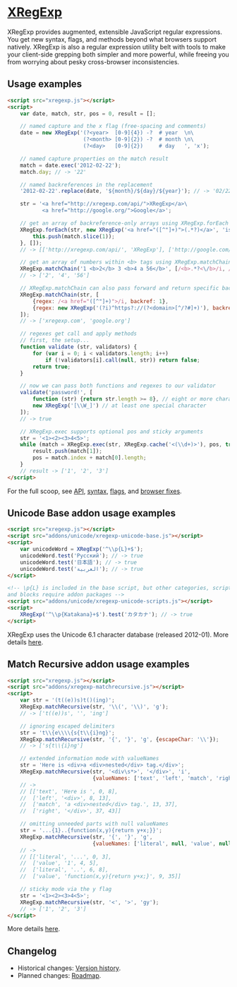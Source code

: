 ﻿[XRegExp](http://xregexp.com/)
==============================

XRegExp provides augmented, extensible JavaScript regular expressions. You get new syntax, flags, and methods beyond what browsers support natively. XRegExp is also a regular expression utility belt with tools to make your client-side grepping both simpler and more powerful, while freeing you from worrying about pesky cross-browser inconsistencies.


Usage examples
--------------

```html
<script src="xregexp.js"></script>
<script>
    var date, match, str, pos = 0, result = [];

    // named capture and the x flag (free-spacing and comments)
    date = new XRegExp('(?<year>  [0-9]{4}) -?  # year  \n\
                        (?<month> [0-9]{2}) -?  # month \n\
                        (?<day>   [0-9]{2})     # day   ', 'x');

    // named capture properties on the match result
    match = date.exec('2012-02-22');
    match.day; // -> '22'

    // named backreferences in the replacement
    '2012-02-22'.replace(date, '${month}/${day}/${year}'); // -> '02/22/2012'

    str = '<a href="http://xregexp.com/api/">XRegExp</a>\
           <a href="http://google.org/">Google</a>';

    // get an array of backreference-only arrays using XRegExp.forEach
    XRegExp.forEach(str, new XRegExp('<a href="([^"]+)">(.*?)</a>', 'is'), function (match) {
        this.push(match.slice(1));
    }, []);
    // -> [['http://xregexp.com/api/', 'XRegExp'], ['http://google.com/', 'Google']]

    // get an array of numbers within <b> tags using XRegExp.matchChain
    XRegExp.matchChain('1 <b>2</b> 3 <b>4 a 56</b>', [/<b>.*?<\/b>/i, /\d+/]);
    // -> ['2', '4', '56']

    // XRegExp.matchChain can also pass forward and return specific backreferences
    XRegExp.matchChain(str, [
        {regex: /<a href="([^"]+)">/i, backref: 1},
        {regex: new XRegExp('(?i)^https?://(?<domain>[^/?#]+)'), backref: 'domain'}
    ]);
    // -> ['xregexp.com', 'google.org']

    // regexes get call and apply methods
    // first, the setup...
    function validate (str, validators) {
        for (var i = 0; i < validators.length; i++)
            if (!validators[i].call(null, str)) return false;
        return true;
    }

    // now we can pass both functions and regexes to our validator
    validate('password!', [
        function (str) {return str.length >= 8}, // eight or more characters
        new XRegExp('[\\W_]') // at least one special character
    ]);
    // -> true

    // XRegExp.exec supports optional pos and sticky arguments
    str = '<1><2><3>4<5>';
    while (match = XRegExp.exec(str, XRegExp.cache('<(\\d+)>'), pos, true)) {
        result.push(match[1]);
        pos = match.index + match[0].length;
    }
    // result -> ['1', '2', '3']
</script>
```

For the full scoop, see [API](http://xregexp.com/api/), [syntax](http://xregexp.com/syntax/), [flags](http://xregexp.com/flags/), and [browser fixes](http://xregexp.com/cross_browser/).


Unicode Base addon usage examples
---------------------------------

```html
<script src="xregexp.js"></script>
<script src="addons/unicode/xregexp-unicode-base.js"></script>
<script>
    var unicodeWord = XRegExp('^\\p{L}+$');
    unicodeWord.test('Русский'); // -> true
    unicodeWord.test('日本語'); // -> true
    unicodeWord.test('العربية'); // -> true
</script>

<!-- \p{L} is included in the base script, but other categories, scripts,
and blocks require addon packages -->
<script src="addons/unicode/xregexp-unicode-scripts.js"></script>
<script>
    XRegExp('^\\p{Katakana}+$').test('カタカナ'); // -> true
</script>
```

XRegExp uses the Unicode 6.1 character database (released 2012-01). More details [here](http://xregexp.com/plugins/#unicode).


Match Recursive addon usage examples
---------------------------------

```html
<script src="xregexp.js"></script>
<script src="addons/xregexp-matchrecursive.js"></script>
<script>
    var str = '(t((e))s)t()(ing)';
    XRegExp.matchRecursive(str, '\\(', '\\)', 'g');
    // -> ['t((e))s', '', 'ing']

    // ignoring escaped delimiters
    str = 't\\{e\\\\{s{t\\{i}ng}';
    XRegExp.matchRecursive(str, '{', '}', 'g', {escapeChar: '\\'});
    // -> ['s{t\\{i}ng']

    // extended information mode with valueNames
    str = 'Here is <div>a <div>nested</div> tag.</div>';
    XRegExp.matchRecursive(str, '<div\s*>', '</div>', 'i',
                           {valueNames: ['text', 'left', 'match', 'right']});
    // ->
    // [['text', 'Here is ', 0, 8],
    //  ['left', '<div>', 8, 13],
    //  ['match', 'a <div>nested</div> tag.', 13, 37],
    //  ['right', '</div>', 37, 43]]

    // omitting unneeded parts with null valueNames
    str = '...{1}..{function(x,y){return y+x;}}';
    XRegExp.matchRecursive(str, '{', '}', 'g',
                           {valueNames: ['literal', null, 'value', null]});
    // ->
    // [['literal', '...', 0, 3],
    //  ['value', '1', 4, 5],
    //  ['literal', '..', 6, 8],
    //  ['value', 'function(x,y){return y+x;}', 9, 35]]

    // sticky mode via the y flag
    str = '<1><2><3>4<5>';
    XRegExp.matchRecursive(str, '<', '>', 'gy');
    // -> ['1', '2', '3']
</script>
```

More details [here](http://xregexp.com/plugins/#matchRecursive).


Changelog
---------

* Historical changes: [Version history](http://xregexp.com/history/).
* Planned changes: [Roadmap](https://github.com/slevithan/XRegExp/wiki/Roadmap).


